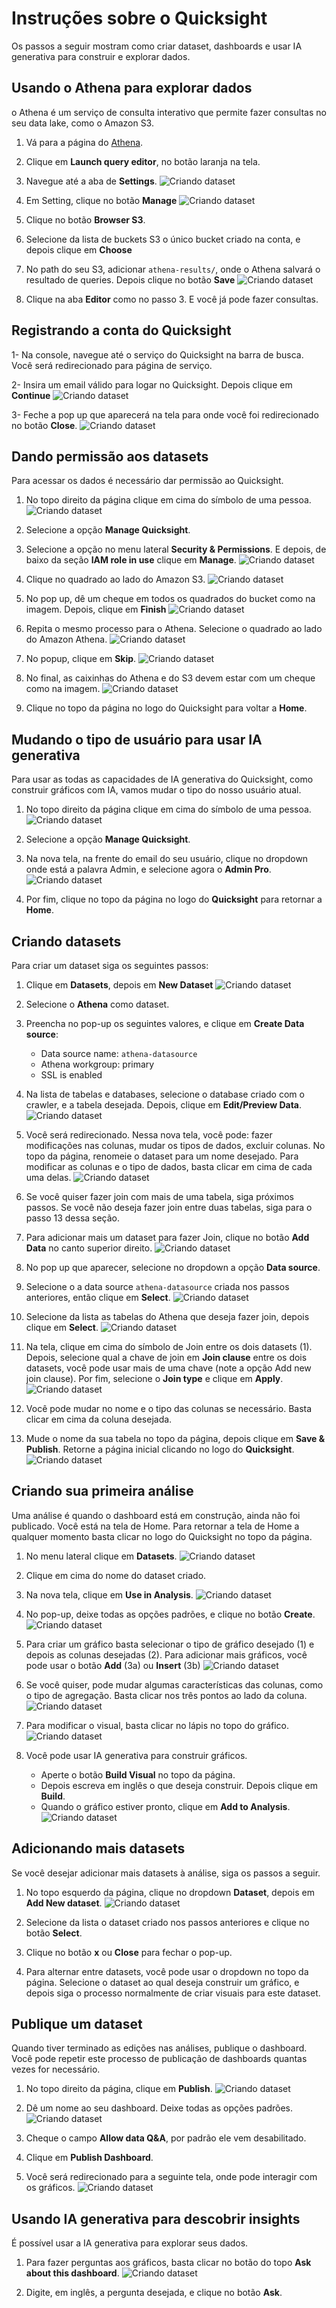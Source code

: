 # Instruções sobre o Quicksight
Os passos a seguir mostram como criar dataset, dashboards e usar IA generativa para construir e explorar dados.


## Usando o Athena para explorar dados
o Athena é um serviço de consulta interativo que permite fazer consultas no seu data lake, como o Amazon S3.

1. Vá para a página do [Athena](https://us-east-1.console.aws.amazon.com/athena/home?region=us-east-1#/landing-page).

2. Clique em **Launch query editor**, no botão laranja na tela.

3. Navegue até a aba de **Settings**.
![Criando dataset](qs-images-steps/32-qs.png)

4. Em Setting, clique no botão **Manage**
![Criando dataset](qs-images-steps/33-qs.png)

5. Clique no botão **Browser S3**.

6. Selecione da lista de buckets S3 o único bucket criado na conta, e depois clique em **Choose**

7. No path do seu S3, adicionar `athena-results/`, onde o Athena salvará o resultado de queries. Depois clique no botão **Save**
![Criando dataset](qs-images-steps/34-qs.png)

8. Clique na aba **Editor** como no passo 3. E você já pode fazer consultas.


## Registrando a conta do Quicksight
1- Na console, navegue até o serviço do Quicksight na barra de busca. Você será redirecionado para página de serviço.

2- Insira um email válido para logar no Quicksight. Depois clique em **Continue**
![Criando dataset](qs-images-steps/0-qs.png)

3- Feche a pop up que aparecerá na tela para onde você foi redirecionado no botão **Close**.
![Criando dataset](qs-images-steps/01-qs.png)

## Dando permissão aos datasets
Para acessar os dados é necessário dar permissão ao Quicksight. 

1. No topo direito da página clique em cima do símbolo de uma pessoa.
![Criando dataset](qs-images-steps/23-qs.png)

2. Selecione a opção **Manage Quicksight**.

3. Selecione a opção no menu lateral **Security & Permissions**. E depois, de baixo da seção **IAM role in use** clique em **Manage**.
![Criando dataset](qs-images-steps/25-qs.png)

4. Clique no quadrado ao lado do Amazon S3.
![Criando dataset](qs-images-steps/26-qs.png)

5. No pop up, dê um cheque em todos os quadrados do bucket como na imagem. Depois, clique em **Finish**
![Criando dataset](qs-images-steps/28-qs.png)

6. Repita o mesmo processo para o Athena. Selecione o quadrado ao lado do Amazon Athena.
![Criando dataset](qs-images-steps/29-qs.png)

7. No popup, clique em **Skip**.
![Criando dataset](qs-images-steps/30-qs.png)

8. No final, as caixinhas do Athena e do S3 devem estar com um cheque como na imagem.
![Criando dataset](qs-images-steps/31-qs.png)

9. Clique no topo da página no logo do Quicksight para voltar a **Home**.

## Mudando o tipo de usuário para usar IA generativa
Para usar as todas as capacidades de IA generativa do Quicksight, como construir gráficos com IA, vamos mudar o tipo do nosso usuário atual.

1. No topo direito da página clique em cima do símbolo de uma pessoa.
![Criando dataset](qs-images-steps/23-qs.png)

2. Selecione a opção **Manage Quicksight**.

3. Na nova tela, na frente do email do seu usuário, clique no dropdown onde está a palavra Admin, e selecione agora o **Admin Pro**.
![Criando dataset](qs-images-steps/24-qs.png)

4. Por fim, clique no topo da página no logo do **Quicksight** para retornar a **Home**.

## Criando datasets
Para criar um dataset siga os seguintes passos:

1. Clique em **Datasets**, depois em **New Dataset** 
![Criando dataset](qs-images-steps/1-qs.png)

2. Selecione o **Athena** como dataset.
3. Preencha no pop-up os seguintes valores, e clique em **Create Data source**:
    * Data source name: `athena-datasource`
    * Athena workgroup: primary
    * SSL is enabled

4. Na lista de tabelas e databases, selecione o database criado com o crawler, e a tabela desejada. Depois, clique em **Edit/Preview Data**.
![Criando dataset](qs-images-steps/2-qs.png)

5. Você será redirecionado. Nessa nova tela, você pode: fazer modificações nas colunas, mudar os tipos de dados, excluir colunas. No topo da página, renomeie o dataset para um nome desejado. Para modificar as colunas e o tipo de dados, basta clicar em cima de cada uma delas.
![Criando dataset](qs-images-steps/10-qs.png)

6. Se você quiser fazer join com mais de uma tabela, siga próximos passos. Se você não deseja fazer join entre duas tabelas, siga para o passo 13 dessa seção.

7. Para adicionar mais um dataset para fazer Join, clique no botão **Add Data** no canto superior direito.
![Criando dataset](qs-images-steps/16-qs.png)

8. No pop up que aparecer, selecione no dropdown a opção **Data source**.

9. Selecione o a data source `athena-datasource` criada nos passos anteriores, então clique em **Select**.
![Criando dataset](qs-images-steps/17-qs.png)

10. Selecione da lista as tabelas do Athena que deseja fazer join, depois clique em **Select**.
![Criando dataset](qs-images-steps/18-qs.png)

11. Na tela, clique em cima do símbolo de Join entre os dois datasets (1). Depois, selecione qual a chave de join em **Join clause** entre os dois datasets, você pode usar mais de uma chave (note a opção Add new join clause). Por fim, selecione o **Join type** e clique em **Apply**.
![Criando dataset](qs-images-steps/19-qs.png)

12. Você pode mudar no nome e o tipo das colunas se necessário. Basta clicar em cima da coluna desejada.

13. Mude o nome da sua tabela no topo da página, depois clique em **Save & Publish**. Retorne a página inicial clicando no logo do **Quicksight**.
![Criando dataset](qs-images-steps/20-qs.png)

## Criando sua primeira análise
Uma análise é quando o dashboard está em construção, ainda não foi publicado. Você está na tela de Home. Para retornar a tela de Home a qualquer momento basta clicar no logo do Quicksight no topo da página.

1. No menu lateral clique em **Datasets**.
![Criando dataset](qs-images-steps/21-qs.png)

2. Clique em cima do nome do dataset criado.

3. Na nova tela, clique em **Use in Analysis**.
![Criando dataset](qs-images-steps/22-qs.png)

4. No pop-up, deixe todas as opções padrões, e clique no botão **Create**.
![Criando dataset](qs-images-steps/5-qs.png)

5. Para criar um gráfico basta selecionar o tipo de gráfico desejado (1) e depois as colunas desejadas (2). Para adicionar mais gráficos, você pode usar o botão **Add** (3a) ou **Insert** (3b)
![Criando dataset](qs-images-steps/6-qs.png)

6. Se você quiser, pode mudar algumas características das colunas, como o tipo de agregação. Basta clicar nos três pontos ao lado da coluna.
![Criando dataset](qs-images-steps/7-qs.png)

5. Para modificar o visual, basta clicar no lápis no topo do gráfico.
![Criando dataset](qs-images-steps/8-qs.png)

6. Você pode usar IA generativa para construir gráficos.
    * Aperte o botão **Build Visual** no topo da página.
    * Depois escreva em inglês o que deseja construir. Depois clique em **Build**.
    * Quando o gráfico estiver pronto, clique em **Add to Analysis**.
![Criando dataset](qs-images-steps/9-qs.png)

## Adicionando mais datasets
Se você desejar adicionar mais datasets à análise, siga os passos a seguir.

1. No topo esquerdo da página, clique no dropdown **Dataset**, depois em **Add New dataset**.
![Criando dataset](qs-images-steps/11-qs.png)

2. Selecione da lista o dataset criado nos passos anteriores e clique no botão **Select**.

3. Clique no botão **x** ou **Close** para fechar o pop-up.

4. Para alternar entre datasets, você pode usar o dropdown no topo da página. Selecione o dataset ao qual deseja construir um gráfico, e depois siga o processo normalmente de criar visuais para este dataset.

## Publique um dataset
Quando tiver terminado as edições nas análises, publique o dashboard.
Você pode repetir este processo de publicação de dashboards quantas vezes for necessário.

1. No topo direito da página, clique em **Publish**.
![Criando dataset](qs-images-steps/12-qs.png)

2. Dê um nome ao seu dashboard. Deixe todas as opções padrões.
![Criando dataset](qs-images-steps/13-qs.png)

3. Cheque o campo **Allow data Q&A**, por padrão ele vem desabilitado.

4. Clique em **Publish Dashboard**.

5. Você será redirecionado para a seguinte tela, onde pode interagir com os gráficos.
![Criando dataset](qs-images-steps/14-qs.png)

## Usando IA generativa para descobrir insights
É possível usar a IA generativa para explorar seus dados.

1. Para fazer perguntas aos gráficos, basta clicar no botão do topo **Ask about this dashboard**.
![Criando dataset](qs-images-steps/15-qs.png)

2. Digite, em inglês, a pergunta desejada, e clique no botão **Ask**.
